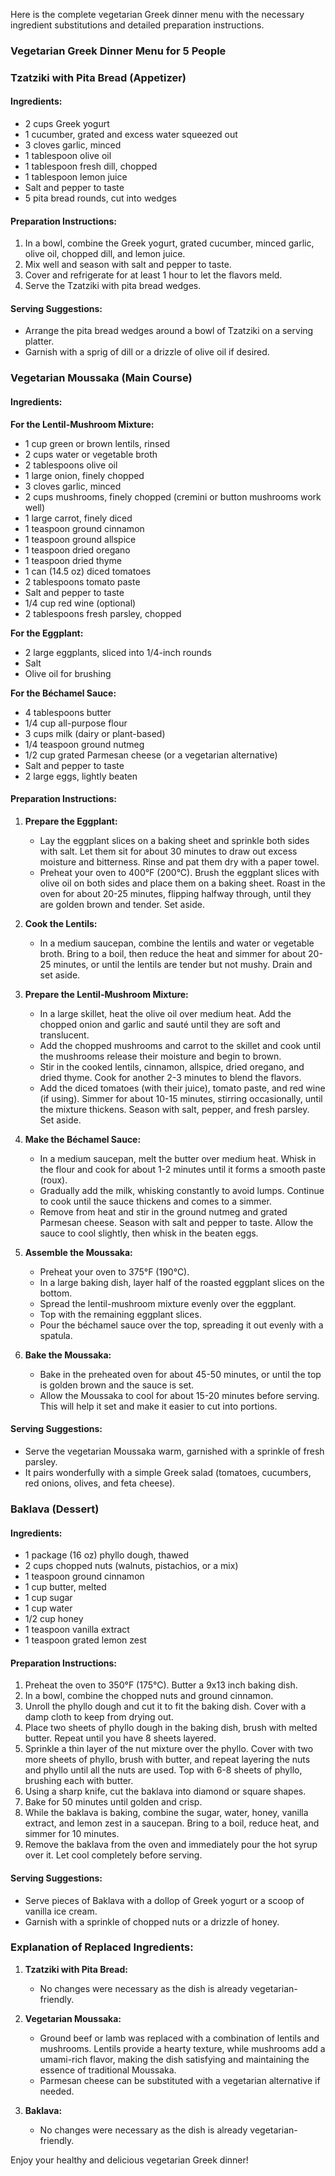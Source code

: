 Here is the complete vegetarian Greek dinner menu with the necessary ingredient substitutions and detailed preparation instructions.

### Vegetarian Greek Dinner Menu for 5 People

### Tzatziki with Pita Bread (Appetizer)

#### Ingredients:
- 2 cups Greek yogurt
- 1 cucumber, grated and excess water squeezed out
- 3 cloves garlic, minced
- 1 tablespoon olive oil
- 1 tablespoon fresh dill, chopped
- 1 tablespoon lemon juice
- Salt and pepper to taste
- 5 pita bread rounds, cut into wedges

#### Preparation Instructions:
1. In a bowl, combine the Greek yogurt, grated cucumber, minced garlic, olive oil, chopped dill, and lemon juice.
2. Mix well and season with salt and pepper to taste.
3. Cover and refrigerate for at least 1 hour to let the flavors meld.
4. Serve the Tzatziki with pita bread wedges.

#### Serving Suggestions:
- Arrange the pita bread wedges around a bowl of Tzatziki on a serving platter.
- Garnish with a sprig of dill or a drizzle of olive oil if desired.

### Vegetarian Moussaka (Main Course)

#### Ingredients:

**For the Lentil-Mushroom Mixture:**
- 1 cup green or brown lentils, rinsed
- 2 cups water or vegetable broth
- 2 tablespoons olive oil
- 1 large onion, finely chopped
- 3 cloves garlic, minced
- 2 cups mushrooms, finely chopped (cremini or button mushrooms work well)
- 1 large carrot, finely diced
- 1 teaspoon ground cinnamon
- 1 teaspoon ground allspice
- 1 teaspoon dried oregano
- 1 teaspoon dried thyme
- 1 can (14.5 oz) diced tomatoes
- 2 tablespoons tomato paste
- Salt and pepper to taste
- 1/4 cup red wine (optional)
- 2 tablespoons fresh parsley, chopped

**For the Eggplant:**
- 2 large eggplants, sliced into 1/4-inch rounds
- Salt
- Olive oil for brushing

**For the Béchamel Sauce:**
- 4 tablespoons butter
- 1/4 cup all-purpose flour
- 3 cups milk (dairy or plant-based)
- 1/4 teaspoon ground nutmeg
- 1/2 cup grated Parmesan cheese (or a vegetarian alternative)
- Salt and pepper to taste
- 2 large eggs, lightly beaten

#### Preparation Instructions:

1. **Prepare the Eggplant:**
   - Lay the eggplant slices on a baking sheet and sprinkle both sides with salt. Let them sit for about 30 minutes to draw out excess moisture and bitterness. Rinse and pat them dry with a paper towel.
   - Preheat your oven to 400°F (200°C). Brush the eggplant slices with olive oil on both sides and place them on a baking sheet. Roast in the oven for about 20-25 minutes, flipping halfway through, until they are golden brown and tender. Set aside.

2. **Cook the Lentils:**
   - In a medium saucepan, combine the lentils and water or vegetable broth. Bring to a boil, then reduce the heat and simmer for about 20-25 minutes, or until the lentils are tender but not mushy. Drain and set aside.

3. **Prepare the Lentil-Mushroom Mixture:**
   - In a large skillet, heat the olive oil over medium heat. Add the chopped onion and garlic and sauté until they are soft and translucent.
   - Add the chopped mushrooms and carrot to the skillet and cook until the mushrooms release their moisture and begin to brown.
   - Stir in the cooked lentils, cinnamon, allspice, dried oregano, and dried thyme. Cook for another 2-3 minutes to blend the flavors.
   - Add the diced tomatoes (with their juice), tomato paste, and red wine (if using). Simmer for about 10-15 minutes, stirring occasionally, until the mixture thickens. Season with salt, pepper, and fresh parsley. Set aside.

4. **Make the Béchamel Sauce:**
   - In a medium saucepan, melt the butter over medium heat. Whisk in the flour and cook for about 1-2 minutes until it forms a smooth paste (roux).
   - Gradually add the milk, whisking constantly to avoid lumps. Continue to cook until the sauce thickens and comes to a simmer.
   - Remove from heat and stir in the ground nutmeg and grated Parmesan cheese. Season with salt and pepper to taste. Allow the sauce to cool slightly, then whisk in the beaten eggs.

5. **Assemble the Moussaka:**
   - Preheat your oven to 375°F (190°C).
   - In a large baking dish, layer half of the roasted eggplant slices on the bottom.
   - Spread the lentil-mushroom mixture evenly over the eggplant.
   - Top with the remaining eggplant slices.
   - Pour the béchamel sauce over the top, spreading it out evenly with a spatula.

6. **Bake the Moussaka:**
   - Bake in the preheated oven for about 45-50 minutes, or until the top is golden brown and the sauce is set.
   - Allow the Moussaka to cool for about 15-20 minutes before serving. This will help it set and make it easier to cut into portions.

#### Serving Suggestions:
- Serve the vegetarian Moussaka warm, garnished with a sprinkle of fresh parsley.
- It pairs wonderfully with a simple Greek salad (tomatoes, cucumbers, red onions, olives, and feta cheese).

### Baklava (Dessert)

#### Ingredients:
- 1 package (16 oz) phyllo dough, thawed
- 2 cups chopped nuts (walnuts, pistachios, or a mix)
- 1 teaspoon ground cinnamon
- 1 cup butter, melted
- 1 cup sugar
- 1 cup water
- 1/2 cup honey
- 1 teaspoon vanilla extract
- 1 teaspoon grated lemon zest

#### Preparation Instructions:
1. Preheat the oven to 350°F (175°C). Butter a 9x13 inch baking dish.
2. In a bowl, combine the chopped nuts and ground cinnamon.
3. Unroll the phyllo dough and cut it to fit the baking dish. Cover with a damp cloth to keep from drying out.
4. Place two sheets of phyllo dough in the baking dish, brush with melted butter. Repeat until you have 8 sheets layered.
5. Sprinkle a thin layer of the nut mixture over the phyllo. Cover with two more sheets of phyllo, brush with butter, and repeat layering the nuts and phyllo until all the nuts are used. Top with 6-8 sheets of phyllo, brushing each with butter.
6. Using a sharp knife, cut the baklava into diamond or square shapes.
7. Bake for 50 minutes until golden and crisp.
8. While the baklava is baking, combine the sugar, water, honey, vanilla extract, and lemon zest in a saucepan. Bring to a boil, reduce heat, and simmer for 10 minutes.
9. Remove the baklava from the oven and immediately pour the hot syrup over it. Let cool completely before serving.

#### Serving Suggestions:
- Serve pieces of Baklava with a dollop of Greek yogurt or a scoop of vanilla ice cream.
- Garnish with a sprinkle of chopped nuts or a drizzle of honey.

### Explanation of Replaced Ingredients:

1. **Tzatziki with Pita Bread:**
   - No changes were necessary as the dish is already vegetarian-friendly.

2. **Vegetarian Moussaka:**
   - Ground beef or lamb was replaced with a combination of lentils and mushrooms. Lentils provide a hearty texture, while mushrooms add a umami-rich flavor, making the dish satisfying and maintaining the essence of traditional Moussaka.
   - Parmesan cheese can be substituted with a vegetarian alternative if needed.

3. **Baklava:**
   - No changes were necessary as the dish is already vegetarian-friendly.

Enjoy your healthy and delicious vegetarian Greek dinner!